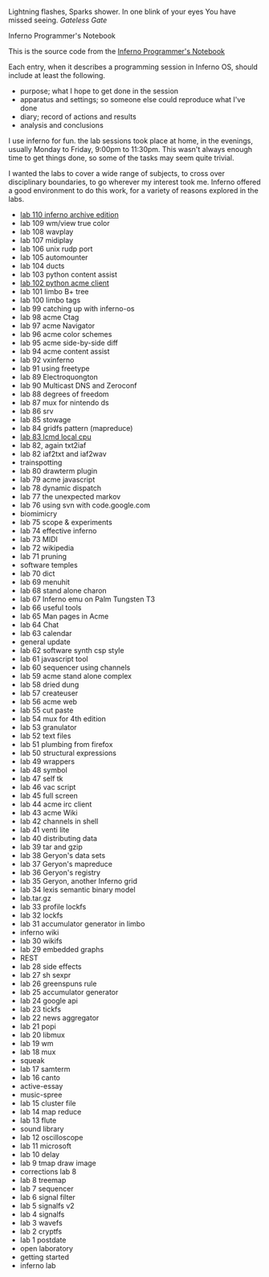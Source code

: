 Lightning flashes, Sparks shower. In one blink of your eyes You have missed seeing. *Gateless Gate*

Inferno Programmer's Notebook

This is the source code from the [Inferno Programmer's Notebook](http://ipn.caerwyn/com)

Each entry, when it describes a programming session in Inferno OS, should include at least the following.

- purpose; what I hope to get done in the session
- apparatus and settings; so someone else could reproduce what I've done
- diary; record of actions and results
- analysis and conclusions

I use inferno for fun. the lab sessions took place at home, in the evenings, usually Monday to Friday, 9:00pm to 11:30pm. This wasn't always enough time to get things done, so some of the tasks may seem quite trivial.

I wanted the labs to cover a wide range of subjects, to cross over disciplinary boundaries, to go wherever my interest took me. Inferno offered a good environment to do this work, for a variety of reasons explored in the labs.


* [lab 110 inferno archive edition](110/README.md)
* lab 109 wm/view true color
* lab 108 wavplay
* lab 107 midiplay
* lab 106 unix rudp port
* lab 105 automounter
* lab 104 ducts
* lab 103 python content assist
* [lab 102 python acme client](102)
* lab 101 limbo B+ tree
* lab 100 limbo tags
* lab 99 catching up with inferno-os
* lab 98 acme Ctag
* lab 97 acme Navigator
* lab 96 acme color schemes
* lab 95 acme side-by-side diff
* lab 94 acme content assist
* lab 92 vxinferno
* lab 91 using freetype
* lab 89 Electroquongton
* lab 90 Multicast DNS and Zeroconf
* lab 88 degrees of freedom
* lab 87 mux for nintendo ds
* lab 86 srv
* lab 85 stowage
* lab 84 gridfs pattern (mapreduce)
* [lab 83 lcmd local cpu](83)
* lab 82, again txt2iaf
* lab 82 iaf2txt and iaf2wav
* trainspotting
* lab 80 drawterm plugin
* lab 79 acme javascript
* lab 78 dynamic dispatch
* lab 77 the unexpected markov
* lab 76 using svn with code.google.com
* biomimicry
* lab 75 scope & experiments
* lab 74 effective inferno
* lab 73 MIDI
* lab 72 wikipedia
* lab 71 pruning
* software temples
* lab 70 dict
* lab 69 menuhit
* lab 68 stand alone charon
* lab 67 Inferno emu on Palm Tungsten T3
* lab 66 useful tools
* lab 65 Man pages in Acme
* lab 64 Chat
* lab 63 calendar
* general update
* lab 62 software synth csp style
* lab 61 javascript tool
* lab 60 sequencer using channels
* lab 59 acme stand alone complex
* lab 58 dried dung
* lab 57 createuser
* lab 56 acme web
* lab 55 cut paste
* lab 54 mux for 4th edition
* lab 53 granulator
* lab 52 text files
* lab 51 plumbing from firefox
* lab 50 structural expressions
* lab 49 wrappers
* lab 48 symbol
* lab 47 self tk
* lab 46 vac script
* lab 45 full screen
* lab 44 acme irc client
* lab 43 acme Wiki
* lab 42 channels in shell
* lab 41 venti lite
* lab 40 distributing data
* lab 39 tar and gzip
* lab 38 Geryon's data sets
* lab 37 Geryon's mapreduce
* lab 36 Geryon's registry
* lab 35 Geryon, another Inferno grid
* lab 34 lexis semantic binary model
* lab.tar.gz
* lab 33 profile lockfs
* lab 32 lockfs
* lab 31 accumulator generator in limbo
* inferno wiki
* lab 30 wikifs
* lab 29 embedded graphs
* REST
* lab 28 side effects
* lab 27 sh sexpr
* lab 26 greenspuns rule
* lab 25 accumulator generator
* lab 24 google api
* lab 23 tickfs
* lab 22 news aggregator
* lab 21 popi
* lab 20 libmux
* lab 19 wm
* lab 18 mux
* squeak
* lab 17 samterm
* lab 16 canto
* active-essay
* music-spree
* lab 15 cluster file
* lab 14 map reduce
* lab 13 flute
* sound library
* lab 12 oscilloscope
* lab 11 microsoft
* lab 10 delay
* lab 9 tmap draw image
* corrections lab 8
* lab 8 treemap
* lab 7 sequencer
* lab 6 signal filter
* lab 5 signalfs v2
* lab 4 signalfs
* lab 3 wavefs
* lab 2 cryptfs
* lab 1 postdate
* open laboratory
* getting started
* inferno lab